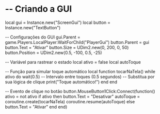 # -- Criando a GUI
local gui = Instance.new("ScreenGui")
local button = Instance.new("TextButton")

-- Configurações do GUI
gui.Parent = game.Players.LocalPlayer:WaitForChild("PlayerGui")
button.Parent = gui
button.Text = "Ativar"
button.Size = UDim2.new(0, 200, 0, 50)
button.Position = UDim2.new(0.5, -100, 0.5, -25)

-- Variável para rastrear o estado
local ativo = false
local autoToque

-- Função para simular toque automático
local function tocarNaTela()
    while ativo do
        wait(0.5) -- Intervalo entre toques (0.5 segundos)
        -- Substitua por sua lógica de clique
        print("Toque automático!")
    end
end

-- Evento de clique no botão
button.MouseButton1Click:Connect(function()
    ativo = not ativo
    if ativo then
        button.Text = "Desativar"
        autoToque = coroutine.create(tocarNaTela)
        coroutine.resume(autoToque)
    else
        button.Text = "Ativar"
    end
end)
